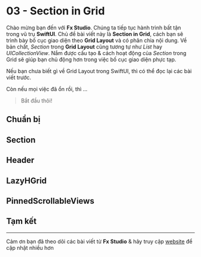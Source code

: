 # 03 - Section in Grid

Chào mừng bạn đến với **Fx Studio**. Chúng ta tiếp tục hành trình bất tận trong vũ trụ **SwiftUI**. Chủ đề bài viết này là **Section in Grid**, cách bạn sẽ trình bày bố cục giao diện theo **Grid Layout** và có phân chia nội dung. Về bản chất, *Section* trong **Grid Layout** cũng tương tự như *List* hay *UICollectionView*. Nắm được cấu tạo & cách hoạt động của *Section* trong Grid sẽ giúp bạn chủ động hơn trong việc bố cục giao diện phực tạp.

Nếu bạn chưa biết gì về Grid Layout trong SwiftUI, thì có thể đọc lại các bài viết trước.

Còn nếu mọi việc đã ổn rồi, thì ...

> Bắt đầu thôi!

## Chuẩn bị



## Section

## Header

## LazyHGrid

## PinnedScrollableViews

## Tạm kết

---

Cảm ơn bạn đã theo dõi các bài viết từ **Fx Studio** & hãy truy cập [website](https://fxstudio.dev/) để cập nhật nhiều hơn

